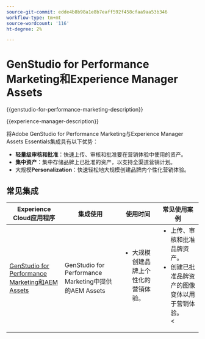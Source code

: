 ```yaml
---
source-git-commit: edde4b8b98a1e8b7eaff592f458cfaa9aa53b346
workflow-type: tm+mt
source-wordcount: '116'
ht-degree: 2%

---
```



# GenStudio for Performance Marketing和Experience Manager Assets

{{genstudio-for-performance-marketing-description}}

{{experience-manager-description}}

将Adobe GenStudio for Performance Marketing与Experience Manager Assets Essentials集成具有以下优势：

+ **轻量级审核和批准**：快速上传、审核和批准要在营销体验中使用的资产。
+ **集中资产**：集中存储品牌上已批准的资产，以支持全渠道营销计划。
+ 大规模&#x200B;**Personalization**：快速轻松地大规模创建品牌内个性化营销体验。

## 常见集成

<table>
    <thead>
        <tr>
            <th>Experience Cloud应用程序</th>
            <th>集成使用</th>
            <th>使用时间</th>
            <th>常见使用案例</th>
        </tr>
    </thead>
    <tbody>
        <tr>
            <td><a href="../../integrations/tutorials/aem-genstudio-for-performance-marketing/overview.md" target="_blank" rel="noreferrer">GenStudio for Performance Marketing和AEM Assets</a></td>
            <td>GenStudio for Performance Marketing中提供的AEM Assets</td>
            <td>
                <ul style="margin-top: 0;">
                    <li>大规模创建品牌上个性化的营销体验。</li>
                </ul>
            </td>
            <td>
                <ul style="margin-top: 0;">
                    <li>上传、审核和批准品牌资产。</li>
                    <li>创建已批准品牌资产的图像变体以用于营销体验。</li>&lt;
                </ul>
            </td>
        </tr>        
    </tbody>          
</table>
